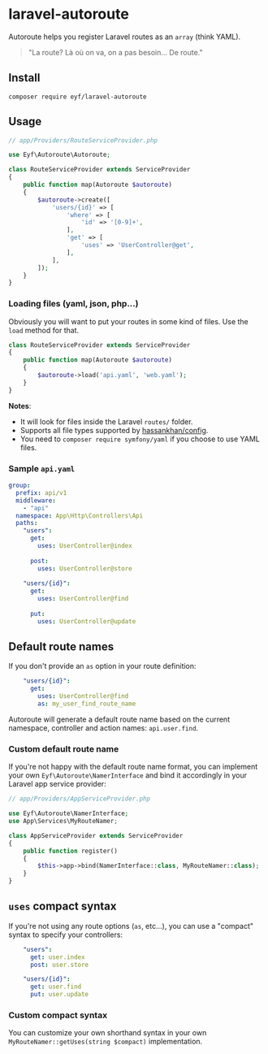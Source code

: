# laravel-autoroute
Autoroute helps you register Laravel routes as an `array` (think YAML).

> "La route? Là où on va, on a pas besoin... De route."

## Install

```
composer require eyf/laravel-autoroute
```

## Usage

```php
// app/Providers/RouteServiceProvider.php

use Eyf\Autoroute\Autoroute;

class RouteServiceProvider extends ServiceProvider
{
    public function map(Autoroute $autoroute)
    {
        $autoroute->create([
            'users/{id}' => [
                'where' => [
                    'id' => '[0-9]+',
                ],
                'get' => [
                    'uses' => 'UserController@get',
                ],
            ],
        ]);
    }
}
```

### Loading files (yaml, json, php...)

Obviously you will want to put your routes in some kind of files. Use the `load` method for that.

```php
class RouteServiceProvider extends ServiceProvider
{
    public function map(Autoroute $autoroute)
    {
        $autoroute->load('api.yaml', 'web.yaml');
    }
}
```

__Notes__:
- It will look for files inside the Laravel `routes/` folder.
- Supports all file types supported by [hassankhan/config](https://github.com/hassankhan/config).
- You need to `composer require symfony/yaml` if you choose to use YAML files.

### Sample `api.yaml`

```yaml
group:
  prefix: api/v1
  middleware:
    - "api"
  namespace: App\Http\Controllers\Api
  paths:
    "users":
      get:
        uses: UserController@index
        
      post:
        uses: UserController@store
        
    "users/{id}":
      get:
        uses: UserController@find
        
      put:
        uses: UserController@update
```

## Default route names

If you don't provide an `as` option in your route definition:

```yaml
    "users/{id}":
      get:
        uses: UserController@find
        as: my_user_find_route_name
```

Autoroute will generate a default route name based on the current namespace, controller and action names: `api.user.find`.

### Custom default route name

If you're not happy with the default route name format, you can implement your own `Eyf\Autoroute\NamerInterface` and bind it accordingly in your Laravel app service provider:

```php
// app/Providers/AppServiceProvider.php

use Eyf\Autoroute\NamerInterface;
use App\Services\MyRouteNamer;

class AppServiceProvider extends ServiceProvider
{
    public function register()
    {
        $this->app->bind(NamerInterface::class, MyRouteNamer::class);
    }
}
```

## `uses` compact syntax

If you're not using any route options (`as`, etc...), you can use a "compact" syntax to specify your controllers:

```yaml
    "users":
      get: user.index
      post: user.store

    "users/{id}":
      get: user.find
      put: user.update
```

### Custom compact syntax

You can customize your own shorthand syntax in your own `MyRouteNamer::getUses(string $compact)` implementation.
